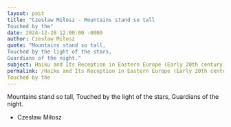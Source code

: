 ```yaml
---
layout: post
title: "Czesław Miłosz - Mountains stand so tall
Touched by the"
date: 2024-12-28 12:00:00 -0000
author: Czesław Miłosz
quote: "Mountains stand so tall,
Touched by the light of the stars,
Guardians of the night."
subject: Haiku and Its Reception in Eastern Europe (Early 20th century)
permalink: /Haiku and Its Reception in Eastern Europe (Early 20th century)/Czesław Miłosz/Czesław Miłosz - Mountains stand so tall
Touched by the
---
```


Mountains stand so tall,
Touched by the light of the stars,
Guardians of the night.

- Czesław Miłosz
